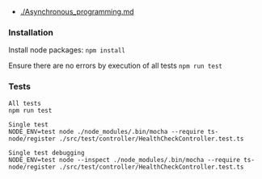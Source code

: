 - [./Asynchronous_programming.md](./Asynchronous_programming.md)

### Installation

Install node packages:
`npm install`

Ensure there are no errors by execution of all tests
`npm run test`

### Tests

```
All tests
npm run test

Single test
NODE_ENV=test node ./node_modules/.bin/mocha --require ts-node/register ./src/test/controller/HealthCheckController.test.ts

Single test debugging
NODE_ENV=test node --inspect ./node_modules/.bin/mocha --require ts-node/register ./src/test/controller/HealthCheckController.test.ts
```
